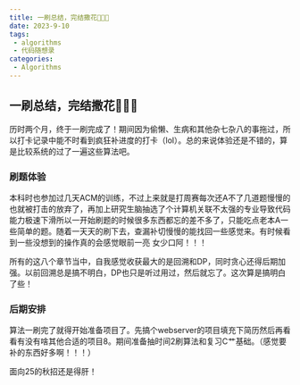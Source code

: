 ```yaml
---
title: 一刷总结，完结撒花🎉🎉🎉 
date: 2023-9-10
tags:
 - algorithms
 - 代码随想录
categories:
 - Algorithms
---
```


## 一刷总结，完结撒花🎉🎉🎉 

历时两个月，终于一刷完成了！期间因为偷懒、生病和其他杂七杂八的事拖过，所以打卡记录中能不时看到疯狂补进度的打卡（lol）。总的来说体验还是不错的，算是比较系统的过了一遍这些算法吧。

### 刷题体验

本科时也参加过几天ACM的训练，不过上来就是打周赛每次还A不了几道题慢慢的也就被打击的放弃了，再加上研究生脑抽选了个计算机关联不太强的专业导致代码能力极速下滑所以一开始刷题的时候很多东西都忘的差不多了，只能吃点老本A一些简单的题。随着一天天的刷下去，查漏补切慢慢的能找回一些感觉来。有时候看到一些没想到的操作真的会感觉眼前一亮 女少口阿！！！

所有的这八个章节当中，自我感觉收获最大的是回溯和DP，同时贪心还得后期加强。以前回溯总是搞不明白，DP也只是听过用过，然后就忘了。这次算是搞明白了些！

### 后期安排

算法一刷完了就得开始准备项目了。先搞个webserver的项目填充下简历然后再看看有没有啥其他合适的项目8。期间准备抽时间2刷算法和复习C艹基础。（感觉要补的东西好多啊！！！）

面向25的秋招还是得肝！
